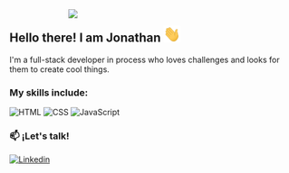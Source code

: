 <img src="https://raw.githubusercontent.com/MicaelliMedeiros/micaellimedeiros/master/image/computer-illustration.png" min-width="400px" max-width="400px" width="400px" align="right">

## Hello there! I am Jonathan <img src="https://raw.githubusercontent.com/ABSphreak/ABSphreak/master/gifs/Hi.gif" width="30px">

I'm a full-stack developer in process who loves challenges and looks for them to create cool things.

### My skills include:
![HTML](https://img.shields.io/badge/-HTML-E34F26?style=for-the-badge&logo=html5&logoColor=FAFAFA)
![CSS](https://img.shields.io/badge/-CSS-1572B6?style=for-the-badge&logo=css3&logoColor=FAFAFA)
![JavaScript](https://img.shields.io/badge/-JavaScript-F7DF1E?style=for-the-badge&logo=javascript&logoColor=333)


### 📫 ¡Let's talk!
[![Linkedin](https://img.shields.io/badge/LinkedIn-blue?style=for-the-badge&logo=linkedin&labelColor=blue&link=https://www.linkedin.com/in/jonathanveltri//)](https://www.linkedin.com/in/jonathanveltri/)
